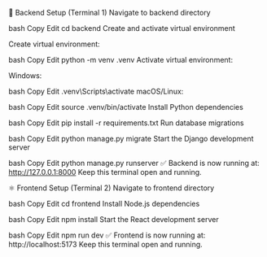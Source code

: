 🐍 Backend Setup (Terminal 1)
Navigate to backend directory

bash
Copy
Edit
cd backend
Create and activate virtual environment

Create virtual environment:

bash
Copy
Edit
python -m venv .venv
Activate virtual environment:

Windows:

bash
Copy
Edit
.venv\Scripts\activate
macOS/Linux:

bash
Copy
Edit
source .venv/bin/activate
Install Python dependencies

bash
Copy
Edit
pip install -r requirements.txt
Run database migrations

bash
Copy
Edit
python manage.py migrate
Start the Django development server

bash
Copy
Edit
python manage.py runserver
✅ Backend is now running at: http://127.0.0.1:8000
Keep this terminal open and running.

⚛️ Frontend Setup (Terminal 2)
Navigate to frontend directory

bash
Copy
Edit
cd frontend
Install Node.js dependencies

bash
Copy
Edit
npm install
Start the React development server

bash
Copy
Edit
npm run dev
✅ Frontend is now running at: http://localhost:5173
Keep this terminal open and running.


